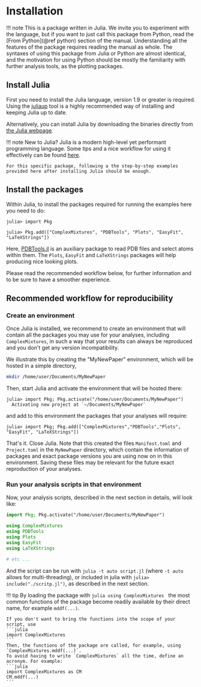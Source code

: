 # Installation

!!! note
    This is a package written in Julia. We invite you to experiment with the language, but if you want to just call this package 
    from Python, read the [From Python](@ref python) section of the manual. Understanding all the features of the package 
    requires reading the manual as whole. The syntaxes of using this package from Julia or Python are almost identical, and the
    motivation for using Python should be mostly the familiarity with further analysis tools, as the plotting packages. 

## Install Julia

First you need to install the Julia language, version 1.9 or greater is required. 
Using the [juliaup](https://github.com/JuliaLang/juliaup) tool is a highly recommended way of installing and keeping Julia up to date.

Alternatively, you can install Julia by downloading the binaries directly from [the Julia webpage](https://julialang.org).

!!! note
    New to Julia? Julia is a modern high-level yet performant programming language. Some tips
    and a nice workflow for using it effectively can be found [here](https://m3g.github.io/JuliaNotes.jl/stable/workflow/). 

    For this specific package, following a the step-by-step examples provided here after installing Julia should be enough. 

## Install the packages

Within Julia, to install the packages required for running the examples here you need to do:

```julia-repl
julia> import Pkg

julia> Pkg.add(["ComplexMixtures", "PDBTools", "Plots", "EasyFit", "LaTeXStrings"])
```

Here, [PDBTools.jl](https://m3g.github.io/PDBTools.jl) is an auxiliary package to read PDB files and select atoms within them.
The `Plots`, `EasyFit` and `LaTeXStrings` packages will help producing nice looking plots. 

Please read the recommended workflow below, for further information and to be sure to have a smoother experience.

## Recommended workflow for reproducibility

### Create an environment

Once Julia is installed, we recommend to create an environment that will contain all the packages you may use for your
analyses, including `ComplexMixtures`, in such a way that your results can always be reproduced and you don't get
any version incompatibility.

We illustrate this by creating the "MyNewPaper" environment, which will be hosted in a simple directory,
```bash
mkdir /home/user/Documents/MyNewPaper
```

Then, start Julia and activate the environment that will be hosted there:
```julia-repl
julia> import Pkg; Pkg.activate("/home/user/Documents/MyNewPaper")
  Activating new project at `~/Documents/MyNewPaper`
```

and add to this environment the packages that your analyses will require:

```julia-repl
julia> import Pkg; Pkg.add(["ComplexMixtures","PDBTools","Plots", "EasyFit", "LaTeXStrings"])
```

That's it. Close Julia. Note that this created the files `Manifest.toml` and `Project.toml` in the `MyNewPaper` directory, which contain the information of packages and exact package versions you are using now on in this environment. Saving these files may be relevant for the future exact reproduction of your analyses. 

### Run your analysis scripts in that environment

Now, your analysis scripts, described in the next section in details, will look like: 

```julia
import Pkg; Pkg.activate("/home/user/Documents/MyNewPaper")

using ComplexMixtures
using PDBTools
using Plots
using EasyFit
using LaTeXStrings

# etc ... 
```

And the script can be run with `julia -t auto script.jl` (where `-t auto` allows for multi-threading), or included in julia with `julia> include("./scritp.jl")`, as described in the next section.

!!! tip
    By loading the package with 
    ```julia
    using ComplexMixtures
    ```
    the most common functions of the package become readily available by their direct name, 
    for example `mddf(...)`.

    If you don't want to bring the functions into the scope of your script, use
    ```julia
    import ComplexMixtures
    ```
    Then, the functions of the package are called, for example, using `ComplexMixtures.mddf(...)`.
    To avoid having to write `ComplexMixtures` all the time, define an acronym. For example:
    ```julia
    import ComplexMixtures as CM
    CM.mddf(...)
    ```


